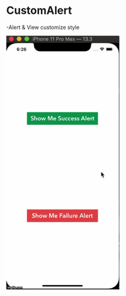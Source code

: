 # CustomAlert

-Alert & View customize style

<img src="https://github.com/Abdu11a/CustomAlert/blob/master/CustomAlert/3vlo5h.gif?raw=true" width=300>
